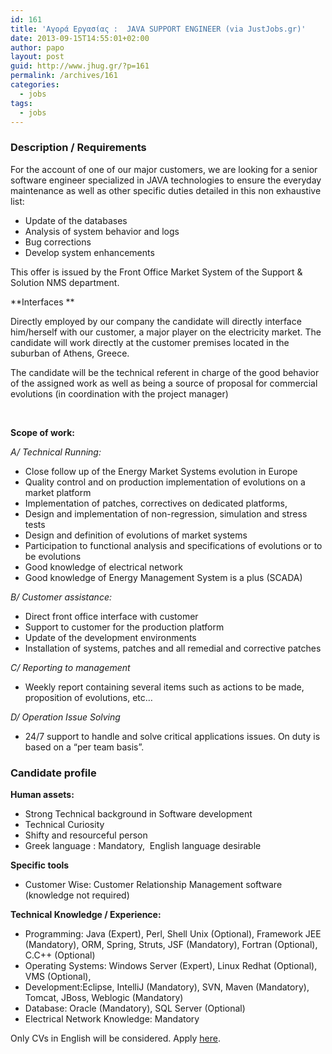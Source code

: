 ```yaml
---
id: 161
title: 'Αγορά Εργασίας :  JAVA SUPPORT ENGINEER (via JustJobs.gr)'
date: 2013-09-15T14:55:01+02:00
author: papo
layout: post
guid: http://www.jhug.gr/?p=161
permalink: /archives/161
categories:
  - jobs
tags:
  - jobs
---
```

### Description / Requirements

For the account of one of our major customers, we are looking for a senior software engineer specialized in JAVA technologies to ensure the everyday maintenance as well as other specific duties detailed in this non exhaustive list:

  * Update of the databases
  * Analysis of system behavior and logs
  * Bug corrections
  * Develop system enhancements

This offer is issued by the Front Office Market System of the Support & Solution NMS department.

**Interfaces **

Directly employed by our company the candidate will directly interface him/herself with our customer, a major player on the electricity market. The candidate will work directly at the customer premises located in the suburban of Athens, Greece.

The candidate will be the technical referent in charge of the good behavior of the assigned work as well as being a source of proposal for commercial evolutions (in coordination with the project manager)

&nbsp;

**Scope of work:**

_A/ Technical Running:_

  * Close follow up of the Energy Market Systems evolution in Europe
  * Quality control and on production implementation of evolutions on a market platform
  * Implementation of patches, correctives on dedicated platforms,
  * Design and implementation of non-regression, simulation and stress tests
  * Design and definition of evolutions of market systems
  * Participation to functional analysis and specifications of evolutions or to be evolutions
  * Good knowledge of electrical network
  * Good knowledge of Energy Management System is a plus (SCADA)

_B/ Customer assistance:_

  * Direct front office interface with customer
  * Support to customer for the production platform
  * Update of the development environments
  * Installation of systems, patches and all remedial and corrective patches

_C/ Reporting to management_

  * Weekly report containing several items such as actions to be made, proposition of evolutions, etc…

_D/ Operation Issue Solving_

  * 24/7 support to handle and solve critical applications issues. On duty is based on a “per team basis”.

<div>
  <h3>
    Candidate profile
  </h3>
  
  <p>
    <strong>Human assets:</strong>
  </p>
  
  <ul>
    <li>
      Strong Technical background in Software development
    </li>
    <li>
      Technical Curiosity
    </li>
    <li>
      Shifty and resourceful person
    </li>
    <li>
      Greek language : Mandatory,  English language desirable
    </li>
  </ul>
  
  <p>
    <strong>Specific tools</strong>
  </p>
  
  <ul>
    <li>
      Customer Wise: Customer Relationship Management software (knowledge not required)
    </li>
  </ul>
  
  <p>
    <strong>Technical Knowledge / Experience:</strong>
  </p>
  
  <ul>
    <li>
      Programming: Java (Expert), Perl, Shell Unix (Optional), Framework JEE (Mandatory), ORM, Spring, Struts, JSF (Mandatory), Fortran (Optional), C.C++ (Optional)
    </li>
    <li>
      Operating Systems: Windows Server (Expert), Linux Redhat (Optional), VMS (Optional),
    </li>
    <li>
      Development:Eclipse, IntelliJ (Mandatory), SVN, Maven (Mandatory), Tomcat, JBoss, Weblogic (Mandatory)
    </li>
    <li>
      Database: Oracle (Mandatory), SQL Server (Optional)
    </li>
    <li>
      Electrical Network Knowledge: Mandatory
    </li>
  </ul>
  
  <div>
    Only CVs in English will be considered. Apply <a href="https://www.justjobs.gr/find/job?jid=Yurd37d3Hgc%3d&referrer=%2ffind%3ffun%3d12%26funText%3dIT">here</a>.
  </div>
</div>